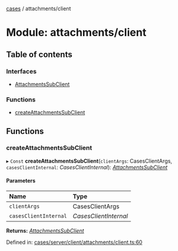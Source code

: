 [cases](../server_client_api.md) / attachments/client

# Module: attachments/client

## Table of contents

### Interfaces

- [AttachmentsSubClient](../interfaces/attachments_client.attachmentssubclient.md)

### Functions

- [createAttachmentsSubClient](attachments_client.md#createattachmentssubclient)

## Functions

### createAttachmentsSubClient

▸ `Const` **createAttachmentsSubClient**(`clientArgs`: CasesClientArgs, `casesClientInternal`: *CasesClientInternal*): [*AttachmentsSubClient*](../interfaces/attachments_client.attachmentssubclient.md)

#### Parameters

| Name | Type |
| :------ | :------ |
| `clientArgs` | CasesClientArgs |
| `casesClientInternal` | *CasesClientInternal* |

**Returns:** [*AttachmentsSubClient*](../interfaces/attachments_client.attachmentssubclient.md)

Defined in: [cases/server/client/attachments/client.ts:60](https://github.com/jonathan-buttner/kibana/blob/7a61a8b912c/x-pack/plugins/cases/server/client/attachments/client.ts#L60)
